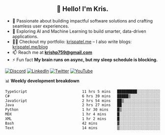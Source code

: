 <h2 align="center">👋 Hello! I'm Kris.</h2>

- 🚀 Passionate about building impactful software solutions and crafting seamless user experiences.<br>
- 🤖 Exploring AI and Machine Learning to build smarter, data-driven applications.<br>
- 👨‍💻 Checkout my portfolio: [krispatel.me](https://krispatel.me) – I also write blogs: [krispatel.me/blog](https://krispatel.me/blog)
- 📫 Reach me at **krishp759@gmail.com**<br>
- ⚡ Fun fact **My brain runs on async, but my sleep schedule is blocking.**

[![Discord](https://img.shields.io/badge/discord-36393e?style=for-the-badge&logo=discord&logoColor=#5865F2)](https://discord.gg/684004012210651146)
[![LinkedIn](https://img.shields.io/badge/linkedin-0072b1?style=for-the-badge&logo=linkedin&logoColor=#0A66C2)](linkedin.com/in/kris-patel-985158250/)
[![Twitter](https://img.shields.io/badge/Twitter-1DA1F2?style=for-the-badge&logo=twitter&logoColor=white)](https://twitter.com/Kris__Logan)
[![YouTube](https://img.shields.io/badge/YouTube-FF0000?style=for-the-badge&logo=youtube&logoColor=white)](https://youtube.com/@krisgenics4404) 

📊 **Weekly development breakdown**
<!--START_SECTION:waka-->

```txt
TypeScript                         11 hrs 5 mins   █████████░░░░░░░░░░░░░░░░   35.59 %
C#                                 6 hrs 39 mins   █████▒░░░░░░░░░░░░░░░░░░░   21.37 %
JavaScript                         2 hrs 54 mins   ██▒░░░░░░░░░░░░░░░░░░░░░░   09.33 %
Java                               2 hrs 27 mins   ██░░░░░░░░░░░░░░░░░░░░░░░   07.91 %
Python                             1 hr 30 mins    █▒░░░░░░░░░░░░░░░░░░░░░░░   04.83 %
MDX                                1 hr 4 mins     █░░░░░░░░░░░░░░░░░░░░░░░░   03.43 %
XML                                1 hr 2 mins     █░░░░░░░░░░░░░░░░░░░░░░░░   03.36 %
Bash                               42 mins         ▓░░░░░░░░░░░░░░░░░░░░░░░░   02.30 %
Text                               14 mins         ▒░░░░░░░░░░░░░░░░░░░░░░░░   00.80 %
```

<!--END_SECTION:waka-->
